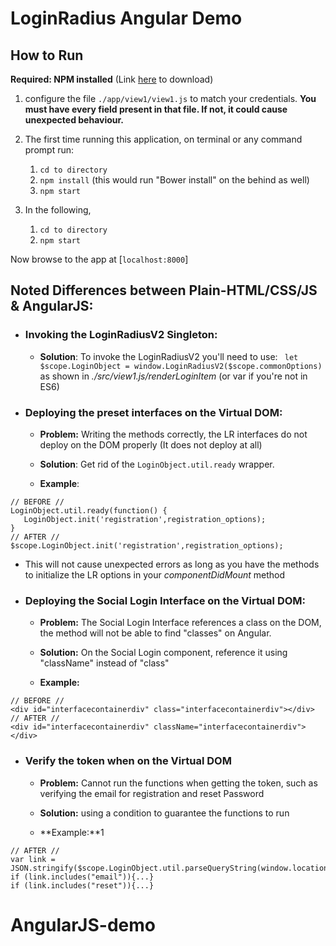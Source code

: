 # LoginRadius Angular Demo
## How to Run
**Required: NPM installed** (Link [here](https://nodejs.org/en/download/) to download)
1. configure the file ``./app/view1/view1.js`` to match your credentials.  **You must have every field present in that file.  If not, it could cause unexpected behaviour.**
1. The first time running this application, on terminal or any command prompt run:
   1.  ``` cd to directory ```
   2.  ``` npm install ``` (this would run "Bower install" on the behind as well)
   2.  ``` npm start ```

2. In the following, 
   1.  ``` cd to directory ``` 
   2.  ``` npm start ```



  Now browse to the app at [`localhost:8000`]

## Noted Differences between Plain-HTML/CSS/JS & AngularJS:
* ### Invoking the LoginRadiusV2 Singleton:
  
  
  *  **Solution**: To invoke the LoginRadiusV2 you'll need to use:
  ``` let $scope.LoginObject = window.LoginRadiusV2($scope.commonOptions)``` as shown in *./src/view1.js/renderLoginItem* (or var if you're not in ES6)

* ### Deploying the preset interfaces on the Virtual DOM:
  * **Problem:** Writing the methods correctly, the LR interfaces do not deploy on the DOM properly (It does not deploy at all)

  * **Solution**: Get rid of the ```LoginObject.util.ready``` wrapper.

  * **Example**:
 ``` 
// BEFORE //
LoginObject.util.ready(function() {
    LoginObject.init('registration',registration_options);
}
// AFTER //
$scope.LoginObject.init('registration',registration_options);
  ```
  * This will not cause unexpected errors as long as you have the methods to initialize the LR options in your *componentDidMount* method

* ### Deploying the Social Login Interface on the Virtual DOM:
  * **Problem:** The Social Login Interface references a class on the DOM, the method will not be able to find "classes" on Angular.

  * **Solution:** On the Social Login component, reference it using "className" instead of "class"
  * **Example:**
```
// BEFORE //
<div id="interfacecontainerdiv" class="interfacecontainerdiv"></div>
// AFTER //
<div id="interfacecontainerdiv" className="interfacecontainerdiv"></div>
```


* ### Verify the token when on the Virtual DOM
  * **Problem:** Cannot run the functions when getting the token, such as verifying the email for registration and reset Password

  * **Solution:** using a condition to guarantee the functions to run
  * **Example:**1
```
// AFTER //
var link = JSON.stringify($scope.LoginObject.util.parseQueryString(window.location.href));
if (link.includes("email")){...}
if (link.includes("reset")){...}

```



















# AngularJS-demo
